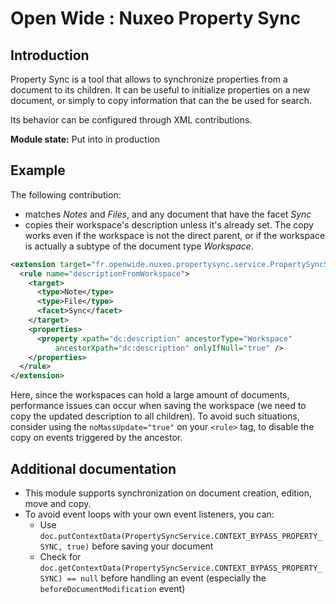 Open Wide : Nuxeo Property Sync
===============================

## Introduction

Property Sync is a tool that allows to synchronize properties from a document to its children. It can be useful to initialize properties on a new document, or simply to copy information that can the be used for search.

Its behavior can be configured through XML contributions.

**Module state:** Put into in production

## Example

The following contribution:

* matches *Notes* and *Files*, and any document that have the facet *Sync*
* copies their workspace's description unless it's already set. The copy works even if the workspace is not the direct parent, or if the workspace is actually a subtype of the document type *Workspace*.
      
```xml
<extension target="fr.openwide.nuxeo.propertysync.service.PropertySyncService" point="rule">
  <rule name="descriptionFromWorkspace">
    <target>
      <type>Note</type>
      <type>File</type>
      <facet>Sync</facet>
    </target>
    <properties>
      <property xpath="dc:description" ancestorType="Workspace" 
          ancestorXpath="dc:description" onlyIfNull="true" />
    </properties>
  </rule>
</extension>
```

Here, since the workspaces can hold a large amount of documents, performance issues can occur when saving the workspace (we need to copy the updated description to all children). To avoid such situations, consider using the `noMassUpdate="true"` on your `<rule>` tag, to disable the copy on events triggered by the ancestor.

## Additional documentation

* This module supports synchronization on document creation, edition, move and copy.
* To avoid event loops with your own event listeners, you can:
  * Use `doc.putContextData(PropertySyncService.CONTEXT_BYPASS_PROPERTY_SYNC, true)` before saving your document
  * Check for `doc.getContextData(PropertySyncService.CONTEXT_BYPASS_PROPERTY_SYNC) == null` before handling an event (especially the `beforeDocumentModification` event)
